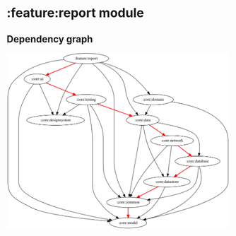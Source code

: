 # :feature:report module
## Dependency graph
![Dependency graph](../../docs/images/graphs/dep_graph_feature_report.svg)

